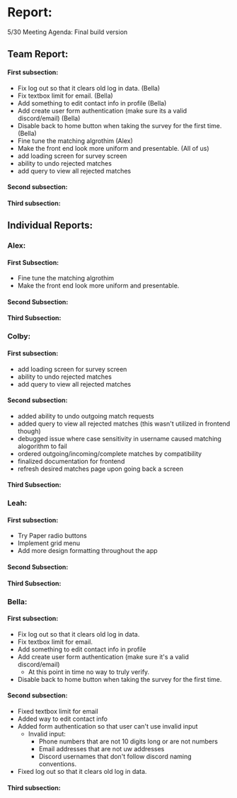 # Report:

5/30 Meeting Agenda:
Final build version

## Team Report:
#### First subsection:
- Fix log out so that it clears old log in data. (Bella)
- Fix textbox limit for email. (Bella)
- Add something to edit contact info in profile (Bella)
- Add create user form authentication (make sure its a valid discord/email) (Bella)
- Disable back to home button when taking the survey for the first time. (Bella)
- Fine tune the matching algrothim (Alex)
- Make the front end look more uniform and presentable. (All of us)
- add loading screen for survey screen
- ability to undo rejected matches
- add query to view all rejected matches

#### Second subsection:


#### Third subsection:


## Individual Reports:

### Alex:
#### First Subsection:
- Fine tune the matching algrothim
- Make the front end look more uniform and presentable.

#### Second Subsection:


#### Third Subsection:


### Colby:
#### First subsection:
- add loading screen for survey screen
- ability to undo rejected matches
- add query to view all rejected matches

#### Second subsection:
- added ability to undo outgoing match requests
- added query to view all rejected matches (this wasn't utilized in frontend though)
- debugged issue where case sensitivity in username caused matching alogorithm to fail
- ordered outgoing/incoming/complete matches by compatibility
- finalized documentation for frontend
- refresh desired matches page upon going back a screen

#### Third Subsection:


### Leah:
#### First subsection:
- Try Paper radio buttons
- Implement grid menu
- Add more design formatting throughout the app

#### Second Subsection:


#### Third Subsection:


### Bella:
#### First subsection:
- Fix log out so that it clears old log in data.
- Fix textbox limit for email.
- Add something to edit contact info in profile
- Add create user form authentication (make sure it's a valid discord/email)
    - At this point in time no way to truly verify.
- Disable back to home button when taking the survey for the first time.

#### Second subsection:
- Fixed textbox limit for email
- Added way to edit contact info
- Added form authentication so that user can't use invalid input
  - Invalid input:
    - Phone numbers that are not 10 digits long or are not numbers
    - Email addresses that are not uw addresses
    - Discord usernames that don't follow discord naming conventions.
- Fixed log out so that it clears old log in data.

#### Third subsection:

